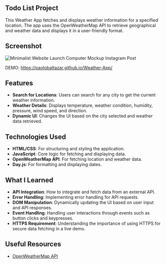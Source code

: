 ## Todo List Project
This Weather App fetches and displays weather information for a specified location. The app uses the OpenWeatherMap API to retrieve geographical and weather data and displays it in a user-friendly format.

## Screenshot

![Minimalist Website Launch Computer Mockup Instagram Post](https://github.com/PaoloBaltazar/Weather-App/assets/113003835/17504358-2afb-4040-a37a-8555efa796a0)

DEMO: https://paolobaltazar.github.io/Weather-App/

## Features

- **Search for Locations**: Users can search for any city to get the current weather information.
- **Weather Details**: Displays temperature, weather condition, humidity, pressure, wind speed, and direction.
- **Dynamic UI**: Changes the UI based on the city selected and weather data retrieved.

## Technologies Used

- **HTML/CSS**: For structuring and styling the application.
- **JavaScript**: Core logic for fetching and displaying data.
- **OpenWeatherMap API**: For fetching location and weather data.
- **Day.js**: For formatting and displaying dates.

## What I Learned

- **API Integration**: How to integrate and fetch data from an external API.
- **Error Handling**: Implementing error handling for API requests.
- **DOM Manipulation**: Dynamically updating the UI based on user input and API responses.
- **Event Handling**: Handling user interactions through events such as button clicks and keypresses.
- **HTTPS Requirement**: Understanding the importance of using HTTPS for secure data fetching in a live demo.


## Useful Resources

- [OpenWeatherMap API](https://openweathermap.org/)


